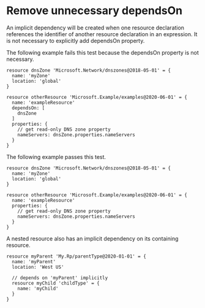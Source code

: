 # Remove unnecessary dependsOn

An implicit dependency will be created when one resource declaration references the identifier of another resource declaration in an expression. It is not necessary to explicitly add dependsOn property.

The following example fails this test because the dependsOn property is not necessary.

```bicep
resource dnsZone 'Microsoft.Network/dnszones@2018-05-01' = {
  name: 'myZone'
  location: 'global'
}

resource otherResource 'Microsoft.Example/examples@2020-06-01' = {
  name: 'exampleResource'
  dependsOn: [
    dnsZone
  ]
  properties: {
    // get read-only DNS zone property
    nameServers: dnsZone.properties.nameServers
  }
}
```

The following example passes this test.

```bicep
resource dnsZone 'Microsoft.Network/dnszones@2018-05-01' = {
  name: 'myZone'
  location: 'global'
}

resource otherResource 'Microsoft.Example/examples@2020-06-01' = {
  name: 'exampleResource'
  properties: {
    // get read-only DNS zone property
    nameServers: dnsZone.properties.nameServers
  }
}
```

A nested resource also has an implicit dependency on its containing resource.

```bicep
resource myParent 'My.Rp/parentType@2020-01-01' = {
  name: 'myParent'
  location: 'West US'

  // depends on 'myParent' implicitly
  resource myChild 'childType' = {
    name: 'myChild'
  }
}
```
